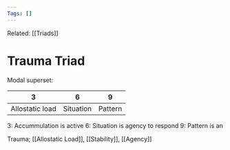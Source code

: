 ```yaml
---
Tags: []
---
```

Related: [[Triads]] 
# Trauma Triad
Modal superset:

| 3 | 6 | 9 |
|---|---|---|
| Allostatic load | Situation | Pattern |

3: Accummulation is active 
6: Situation is agency to respond
9: Pattern is an 

Trauma; [[Allostatic Load]], [[Stability]], [[Agency]]